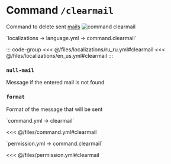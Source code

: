 # Command `/clearmail`

Command to delete sent [mails](/docs/command/mail/)
![command clearmail](/commandclearmail.png)

[//]: # (localization)
<!--@include: @/parts/words.md#localization--> 
<!--@include: @/parts/words.md#path--> `localizations → language.yml → command.clearmail`

<!--@include: @/parts/words.md#default--> 

::: code-group
<<< @/files/localizations/ru_ru.yml#clearmail
<<< @/files/localizations/en_us.yml#clearmail
:::

### `null-mail`

Message if the entered mail is not found

### `format`

Format of the message that will be sent

[//]: # (command.yml)
<!--@include: @/parts/words.md#setting-->
<!--@include: @/parts/words.md#path--> `command.yml → clearmail`

<!--@include: @/parts/words.md#default-->
<<< @/files/command.yml#clearmail

<!--@include: @/parts/enable.md-->
<!--@include: @/parts/aliases.md-->
<!--@include: @/parts/destination.md-->
<!--@include: @/parts/cooldown.md-->
<!--@include: @/parts/sound.md-->

[//]: # (permission.yml)
<!--@include: @/parts/words.md#permission-->
<!--@include: @/parts/words.md#path--> `permission.yml → command.clearmail`

<!--@include: @/parts/words.md#default-->
<<< @/files/permission.yml#clearmail

<!--@include: @/parts/permission/permissionTier3.md-->
<!--@include: @/parts/permission/cooldown.md-->
<!--@include: @/parts/permission/sound.md-->